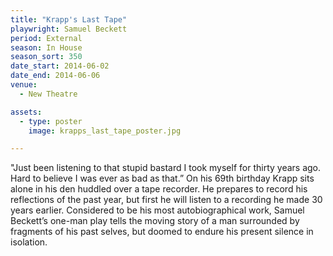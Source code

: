 ```yaml
---
title: "Krapp's Last Tape"
playwright: Samuel Beckett
period: External
season: In House
season_sort: 350
date_start: 2014-06-02
date_end: 2014-06-06
venue:
  - New Theatre

assets:
  - type: poster
    image: krapps_last_tape_poster.jpg

---
```


"Just been listening to that stupid bastard I took myself for thirty years ago. Hard to believe I was ever as bad as that.” On his 69th birthday Krapp sits alone in his den huddled over a tape recorder. He prepares to record his reflections of the past year, but first he will listen to a recording he made 30 years earlier. Considered to be his most autobiographical work, Samuel Beckett’s one-man play tells the moving story of a man surrounded by fragments of his past selves, but doomed to endure his present silence in isolation.
